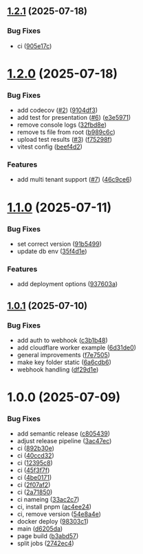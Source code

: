 ## [1.2.1](https://github.com/cre8/eudiplo/compare/v1.2.0...v1.2.1) (2025-07-18)


### Bug Fixes

* ci ([905e17c](https://github.com/cre8/eudiplo/commit/905e17ca615f28171358a39dfca95a5519404a10))

# [1.2.0](https://github.com/cre8/eudiplo/compare/v1.1.0...v1.2.0) (2025-07-18)


### Bug Fixes

* add codecov ([#2](https://github.com/cre8/eudiplo/issues/2)) ([9104df3](https://github.com/cre8/eudiplo/commit/9104df34e55e071d1bcf7fe791909694e3203a44))
* add test for presentation ([#6](https://github.com/cre8/eudiplo/issues/6)) ([e3e5971](https://github.com/cre8/eudiplo/commit/e3e59716d89d7c7dee0070c8861fc9471cf47323))
* remove console logs ([32fbd8e](https://github.com/cre8/eudiplo/commit/32fbd8e4615fbd66cf07918d02631c5ecec3fcbb))
* remove ts file from root ([b989c6c](https://github.com/cre8/eudiplo/commit/b989c6cc04fac2a237927f6ca002d2fcd2b4750e))
* upload test results ([#3](https://github.com/cre8/eudiplo/issues/3)) ([f75298f](https://github.com/cre8/eudiplo/commit/f75298f400baf4af270ee2a7eb585c8a7deac9a2))
* vitest config ([beef4d2](https://github.com/cre8/eudiplo/commit/beef4d27339733524c4acf1a439fcd933e2c59af))


### Features

* add multi tenant support ([#7](https://github.com/cre8/eudiplo/issues/7)) ([46c9ce6](https://github.com/cre8/eudiplo/commit/46c9ce6083073422c6a1c9b42cb66190e4f90146))

# [1.1.0](https://github.com/cre8/eudiplo/compare/v1.0.1...v1.1.0) (2025-07-11)


### Bug Fixes

* set correct version ([91b5499](https://github.com/cre8/eudiplo/commit/91b5499c04c0fcdc08a0d50ae8137477556bce47))
* update db env ([35f4d1e](https://github.com/cre8/eudiplo/commit/35f4d1e70c862da38f8962252e400f324957905d))


### Features

* add deployment options ([937603a](https://github.com/cre8/eudiplo/commit/937603ad043f0d6e883e70444cdda6f69d0e77f4))

## [1.0.1](https://github.com/cre8/eudiplo/compare/v1.0.0...v1.0.1) (2025-07-10)


### Bug Fixes

* add auth to webhook ([c3b1b48](https://github.com/cre8/eudiplo/commit/c3b1b48da0ba72b112881f9b1df8a352cf7e3a3e))
* add cloudflare worker example ([6d31de0](https://github.com/cre8/eudiplo/commit/6d31de0e6de9cbe0ce09591489cdfd2696d6cc93))
* general improvements ([f7e7505](https://github.com/cre8/eudiplo/commit/f7e75055422a31b6bd46c1d9bbfeb6a063dabe8d))
* make key folder static ([6a6cdb6](https://github.com/cre8/eudiplo/commit/6a6cdb6c7295644903a60f9d15e838b5670633e3))
* webhook handling ([df29d1e](https://github.com/cre8/eudiplo/commit/df29d1e126b4418fd4eae9a78944a4e1a39b3f8b))

# 1.0.0 (2025-07-09)


### Bug Fixes

* add semantic release ([c805439](https://github.com/cre8/eudiplo/commit/c80543921eb60bab61d3336d595c04a190d21029))
* adjust release pipeline ([3ac47ec](https://github.com/cre8/eudiplo/commit/3ac47ecf33b1966a6e362e8e8648427ed3f6775b))
* ci ([892b30e](https://github.com/cre8/eudiplo/commit/892b30e9bac108ab4208a52d64894acf43532edf))
* ci ([40ccd32](https://github.com/cre8/eudiplo/commit/40ccd3270e1c96ee98c9f49db7b043c89e054711))
* ci ([12395c8](https://github.com/cre8/eudiplo/commit/12395c89dc3ad72a5a6197da53b99d6b885821ae))
* ci ([45f3f7f](https://github.com/cre8/eudiplo/commit/45f3f7fa2deaa152cd0bc4b9ce280a58c74bfb59))
* ci ([4be0171](https://github.com/cre8/eudiplo/commit/4be01718394db2c7db4b5ae06257458d2cf7ffba))
* ci ([2f07af2](https://github.com/cre8/eudiplo/commit/2f07af20685268dbf807812583d91f06986bcc9f))
* ci ([2a71850](https://github.com/cre8/eudiplo/commit/2a718501eeab5d242c139648c5883490f48849cc))
* ci nameing ([33ac2c7](https://github.com/cre8/eudiplo/commit/33ac2c7a017c1cb38829a7b01b45c219987abd51))
* ci, install pnpm ([ac4ee24](https://github.com/cre8/eudiplo/commit/ac4ee248118e595f5998e0e6946c39186f760632))
* ci, remove version ([54e8a4e](https://github.com/cre8/eudiplo/commit/54e8a4e4370884d4dc57ea50e53a40ba3af9ffca))
* docker deploy ([98303c1](https://github.com/cre8/eudiplo/commit/98303c10630c2765912f207f06b95b9f5273ded1))
* main ([d6205da](https://github.com/cre8/eudiplo/commit/d6205da5156ca707a00dca639a2a53ce60b67227))
* page build ([b3abd57](https://github.com/cre8/eudiplo/commit/b3abd577bd74215150afcaad48d4e55943f82058))
* split jobs ([2742ec4](https://github.com/cre8/eudiplo/commit/2742ec4adf41b55223c15ff7a67e40096c574c3a))
